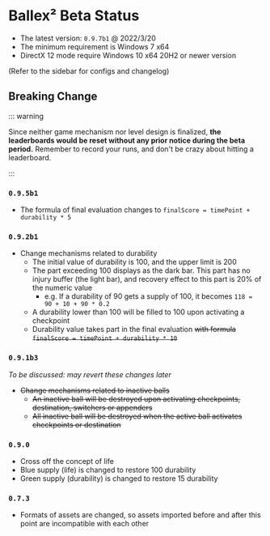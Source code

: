 # Ballex² Beta Status

- The latest version: `0.9.7b1` @ 2022/3/20
- The minimum requirement is Windows 7 x64
- DirectX 12 mode require Windows 10 x64 20H2 or newer version

(Refer to the sidebar for configs and changelog)

## Breaking Change

::: warning

Since neither game mechanism nor level design is finalized, **the leaderboards would be reset without any prior notice during the beta period.** Remember to record your runs, and don't be crazy about hitting a leaderboard.

:::

### `0.9.5b1`

- The formula of final evaluation changes to `finalScore = timePoint + durability * 5`

### `0.9.2b1`

- Change mechanisms related to durability
  - The initial value of durability is 100, and the upper limit is 200
  - The part exceeding 100 displays as the dark bar. This part has no injury buffer (the light bar), and recovery effect to this part is 20% of the numeric value
    - e.g. If a durability of 90 gets a supply of 100, it becomes `118 = 90 + 10 + 90 * 0.2`
  - A durability lower than 100 will be filled to 100 upon activating a checkpoint
  - Durability value takes part in the final evaluation ~~with formula `finalScore = timePoint + durability * 10`~~

### `0.9.1b3`

_To be discussed: may revert these changes later_

- ~~Change mechanisms related to inactive balls~~
  - ~~An inactive ball will be destroyed upon activating checkpoints, destination, switchers or appenders~~
  - ~~All inactive ball will be destroyed when the active ball activates checkpoints or destination~~

### `0.9.0`

- Cross off the concept of life
- Blue supply (life) is changed to restore 100 durability
- Green supply (durability) is changed to restore 15 durability

### `0.7.3`

- Formats of assets are changed, so assets imported before and after this point are incompatible with each other
